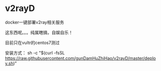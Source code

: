 # v2rayD


docker一键部署v2ray相关服务

这东西呢。。。纯属瞎搞，自娱自乐！

目前只在vultr的centos7测过

安装方式： 
sh -c "$(curl -fsSL https://raw.githubusercontent.com/gunDamHuZhiHao/v2rayD/master/deploy.sh)"
